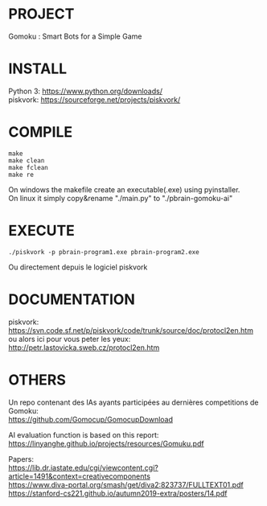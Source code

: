 # PROJECT
Gomoku : Smart Bots for a Simple Game

# INSTALL
Python 3: https://www.python.org/downloads/  
piskvork: https://sourceforge.net/projects/piskvork/  

# COMPILE
    make
    make clean
    make fclean
    make re
On windows the makefile create an executable(.exe) using pyinstaller.  
On linux it simply copy&rename "./main.py" to "./pbrain-gomoku-ai"

# EXECUTE
    ./piskvork -p pbrain-program1.exe pbrain-program2.exe
    
Ou directement depuis le logiciel piskvork

# DOCUMENTATION
piskvork: https://svn.code.sf.net/p/piskvork/code/trunk/source/doc/protocl2en.htm  
ou alors ici pour vous peter les yeux: http://petr.lastovicka.sweb.cz/protocl2en.htm

# OTHERS
Un repo contenant des IAs ayants participées au dernières competitions de Gomoku:  
https://github.com/Gomocup/GomocupDownload  

AI evaluation function is based on this report:  
https://linyanghe.github.io/projects/resources/Gomuku.pdf

Papers:  
https://lib.dr.iastate.edu/cgi/viewcontent.cgi?article=1491&context=creativecomponents  
https://www.diva-portal.org/smash/get/diva2:823737/FULLTEXT01.pdf  
https://stanford-cs221.github.io/autumn2019-extra/posters/14.pdf  
